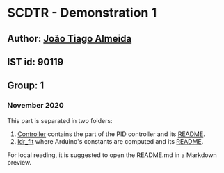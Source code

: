# SCDTR - Demonstration 1

## Author: [João Tiago Almeida](https://github.com/Joao-Tiago-Almeida)
## IST id: 90119
## Group: 1

### November 2020

This part is separated in two folders:
1. [Controller](./controller) contains the part of the PID controller and its [README](./controller/README.md).
2. [ldr_fit](./ldr_fit) where Arduino's constants are computed and its [README](./ldr_fit/README.md).

For local reading, it is suggested to open the README.md in a Markdown preview.